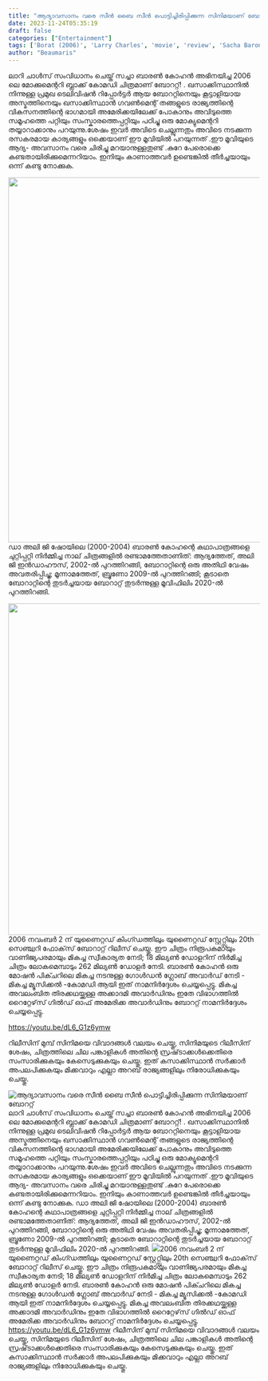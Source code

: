 ```yaml
---
title: "ആദ്യാവസാനം വരെ സീൻ ബൈ സീൻ പൊട്ടിച്ചിരിപ്പിക്കുന്ന സിനിമയാണ് ബോററ്റ്"
date: 2023-11-24T05:35:19
draft: false
categories: ["Entertainment"]
tags: ['Borat (2006)', 'Larry Charles', 'movie', 'review', 'Sacha Baron Cohen']
author: "Beaumaris"
---
```


ലാറി ചാൾസ് സംവിധാനം ചെയ്ത് സച്ചാ ബാരൺ കോഹൻ അഭിനയിച്ച 2006 ലെ മോക്കുമെന്ററി ബ്ലാക്ക് കോമഡി ചിത്രമാണ് ബോററ്റ്! . ഖസാക്കിസ്ഥാനിൽ നിന്നുള്ള പ്രമുഖ ടെലിവിഷൻ റിപ്പോർട്ടർ ആയ ബോററ്റിനെയും കൂട്ടാളിയായ അസ്മത്തിനെയും ഖസാക്കിസ്ഥാൻ ഗവൺമെന്റ് തങ്ങളുടെ രാജ്യത്തിന്റെ വികസനത്തിന്റെ ഭാഗമായി അമേരിക്കയിലേക്ക് പോകാനും അവിടുത്തെ സമൂഹത്തെ പറ്റിയും സംസ്കാരത്തെപ്പറ്റിയും പഠിച്ചു ഒരു മോക്യുമെന്ററി തയ്യാറാക്കാനും പറയുന്നു.ശേഷം ഇവർ അവിടെ ചെല്ലുന്നതും അവിടെ നടക്കുന്ന രസകരമായ കാര്യങ്ങളും ഒക്കെയാണ് ഈ മൂവിയിൽ പറയുന്നത് .ഈ മൂവിയുടെ ആദ്യ- അവസാനം വരെ ചിരിച്ചു മറയാനുള്ളതുണ്ട് .കുറേ പേരൊക്കെ കണ്ടതായിരിക്കുമെന്നറിയാം. ഇനിയും കാണാത്തവർ ഉണ്ടെങ്കിൽ തീർച്ചയായും ഒന്ന് കണ്ടു നോക്കുക.

<img class="size-full wp-image-430984 aligncenter" src="https://cdn.boolokam.com/articles/2023/11/acccc.webp" alt="" width="1296" height="730" />ഡാ അലി ജി ഷോയിലെ (2000-2004) ബാരൺ കോഹന്റെ കഥാപാത്രങ്ങളെ ചുറ്റിപ്പറ്റി നിർമ്മിച്ച നാല് ചിത്രങ്ങളിൽ രണ്ടാമത്തേതാണിത്: ആദ്യത്തേത്, അലി ജി ഇൻഡാഹൗസ്, 2002-ൽ പുറത്തിറങ്ങി, ബോറാറ്റിന്റെ ഒരു അതിഥി വേഷം അവതരിപ്പിച്ചു; മൂന്നാമത്തേത്, ബ്രൂണോ 2009-ൽ പുറത്തിറങ്ങി; കൂടാതെ ബോറാറ്റിന്റെ തുടർച്ചയായ ബോറാറ്റ് തുടർന്നുള്ള മൂവിഫിലിം 2020-ൽ പുറത്തിറങ്ങി.

<img class="alignnone size-full wp-image-430985" src="https://cdn.boolokam.com/articles/2023/11/qddqqdd-3.jpg" alt="" width="1180" height="663" />2006 നവംബർ 2 ന് യുണൈറ്റഡ് കിംഗ്ഡത്തിലും യുണൈറ്റഡ് സ്റ്റേറ്റ്സിലും 20th സെഞ്ച്വറി ഫോക്‌സ് ബോറാറ്റ് റിലീസ് ചെയ്തു. ഈ ചിത്രം നിരൂപകമായും വാണിജ്യപരമായും മികച്ച സ്വീകാര്യത നേടി; 18 മില്യൺ ഡോളറിന് നിർമിച്ച ചിത്രം ലോകമെമ്പാടും 262 മില്യൺ ഡോളർ നേടി. ബാരൺ കോഹൻ ഒരു മോഷൻ പിക്ചറിലെ മികച്ച നടനുള്ള ഗോൾഡൻ ഗ്ലോബ് അവാർഡ് നേടി - മികച്ച മ്യൂസിക്കൽ -കോമഡി ആയി ഇത് നാമനിർദ്ദേശം ചെയ്യപ്പെട്ടു. മികച്ച അവലംബിത തിരക്കഥയ്ക്കുള്ള അക്കാദമി അവാർഡിനും ഇതേ വിഭാഗത്തിൽ റൈറ്റേഴ്‌സ് ഗിൽഡ് ഓഫ് അമേരിക്ക അവാർഡിനും ബോററ്റ് നാമനിർദ്ദേശം ചെയ്യപ്പെട്ടു.

https://youtu.be/dL6_G1z6ymw

റിലീസിന് മുമ്പ് സിനിമയെ വിവാദങ്ങൾ വലയം ചെയ്തു, സിനിമയുടെ റിലീസിന് ശേഷം, ചിത്രത്തിലെ ചില പങ്കാളികൾ അതിന്റെ സ്രഷ്‌ടാക്കൾക്കെതിരെ സംസാരിക്കുകയും കേസെടുക്കുകയും ചെയ്തു. ഇത് കസാക്കിസ്ഥാൻ സർക്കാർ അപലപിക്കുകയും മിക്കവാറും എല്ലാ അറബ് രാജ്യങ്ങളിലും നിരോധിക്കുകയും ചെയ്തു.


![ആദ്യാവസാനം വരെ സീൻ ബൈ സീൻ പൊട്ടിച്ചിരിപ്പിക്കുന്ന സിനിമയാണ് ബോററ്റ്](https://cdn.boolokam.com/articles/2023/11/acccc.webp)ലാറി ചാൾസ് സംവിധാനം ചെയ്ത് സച്ചാ ബാരൺ കോഹൻ അഭിനയിച്ച 2006 ലെ മോക്കുമെന്ററി ബ്ലാക്ക് കോമഡി ചിത്രമാണ് ബോററ്റ്! . ഖസാക്കിസ്ഥാനിൽ നിന്നുള്ള പ്രമുഖ ടെലിവിഷൻ റിപ്പോർട്ടർ ആയ ബോററ്റിനെയും കൂട്ടാളിയായ അസ്മത്തിനെയും ഖസാക്കിസ്ഥാൻ ഗവൺമെന്റ് തങ്ങളുടെ രാജ്യത്തിന്റെ വികസനത്തിന്റെ ഭാഗമായി അമേരിക്കയിലേക്ക് പോകാനും അവിടുത്തെ സമൂഹത്തെ പറ്റിയും സംസ്കാരത്തെപ്പറ്റിയും പഠിച്ചു ഒരു മോക്യുമെന്ററി തയ്യാറാക്കാനും പറയുന്നു.ശേഷം ഇവർ അവിടെ ചെല്ലുന്നതും അവിടെ നടക്കുന്ന രസകരമായ കാര്യങ്ങളും ഒക്കെയാണ് ഈ മൂവിയിൽ പറയുന്നത് .ഈ മൂവിയുടെ ആദ്യ- അവസാനം വരെ ചിരിച്ചു മറയാനുള്ളതുണ്ട് .കുറേ പേരൊക്കെ കണ്ടതായിരിക്കുമെന്നറിയാം. ഇനിയും കാണാത്തവർ ഉണ്ടെങ്കിൽ തീർച്ചയായും ഒന്ന് കണ്ടു നോക്കുക. ഡാ അലി ജി ഷോയിലെ (2000-2004) ബാരൺ കോഹന്റെ കഥാപാത്രങ്ങളെ ചുറ്റിപ്പറ്റി നിർമ്മിച്ച നാല് ചിത്രങ്ങളിൽ രണ്ടാമത്തേതാണിത്: ആദ്യത്തേത്, അലി ജി ഇൻഡാഹൗസ്, 2002-ൽ പുറത്തിറങ്ങി, ബോറാറ്റിന്റെ ഒരു അതിഥി വേഷം അവതരിപ്പിച്ചു; മൂന്നാമത്തേത്, ബ്രൂണോ 2009-ൽ പുറത്തിറങ്ങി; കൂടാതെ ബോറാറ്റിന്റെ തുടർച്ചയായ ബോറാറ്റ് തുടർന്നുള്ള മൂവിഫിലിം 2020-ൽ പുറത്തിറങ്ങി. ![](https://cdn.boolokam.com/articles/2023/11/qddqqdd-3.jpg)2006 നവംബർ 2 ന് യുണൈറ്റഡ് കിംഗ്ഡത്തിലും യുണൈറ്റഡ് സ്റ്റേറ്റ്സിലും 20th സെഞ്ച്വറി ഫോക്‌സ് ബോറാറ്റ് റിലീസ് ചെയ്തു. ഈ ചിത്രം നിരൂപകമായും വാണിജ്യപരമായും മികച്ച സ്വീകാര്യത നേടി; 18 മില്യൺ ഡോളറിന് നിർമിച്ച ചിത്രം ലോകമെമ്പാടും 262 മില്യൺ ഡോളർ നേടി. ബാരൺ കോഹൻ ഒരു മോഷൻ പിക്ചറിലെ മികച്ച നടനുള്ള ഗോൾഡൻ ഗ്ലോബ് അവാർഡ് നേടി - മികച്ച മ്യൂസിക്കൽ -കോമഡി ആയി ഇത് നാമനിർദ്ദേശം ചെയ്യപ്പെട്ടു. മികച്ച അവലംബിത തിരക്കഥയ്ക്കുള്ള അക്കാദമി അവാർഡിനും ഇതേ വിഭാഗത്തിൽ റൈറ്റേഴ്‌സ് ഗിൽഡ് ഓഫ് അമേരിക്ക അവാർഡിനും ബോററ്റ് നാമനിർദ്ദേശം ചെയ്യപ്പെട്ടു. https://youtu.be/dL6_G1z6ymw റിലീസിന് മുമ്പ് സിനിമയെ വിവാദങ്ങൾ വലയം ചെയ്തു, സിനിമയുടെ റിലീസിന് ശേഷം, ചിത്രത്തിലെ ചില പങ്കാളികൾ അതിന്റെ സ്രഷ്‌ടാക്കൾക്കെതിരെ സംസാരിക്കുകയും കേസെടുക്കുകയും ചെയ്തു. ഇത് കസാക്കിസ്ഥാൻ സർക്കാർ അപലപിക്കുകയും മിക്കവാറും എല്ലാ അറബ് രാജ്യങ്ങളിലും നിരോധിക്കുകയും ചെയ്തു.
